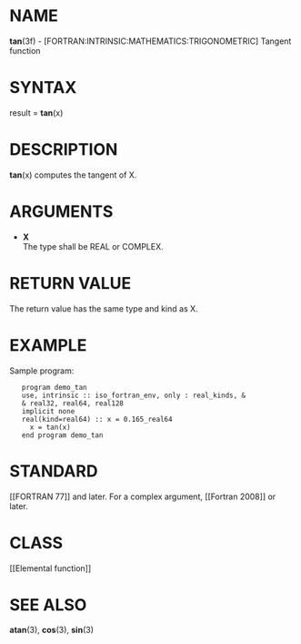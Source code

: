 # NAME

**tan**(3f) - \[FORTRAN:INTRINSIC:MATHEMATICS:TRIGONOMETRIC\] Tangent
function

# SYNTAX

result = **tan**(x)

# DESCRIPTION

**tan**(x) computes the tangent of X.

# ARGUMENTS

  - **X**  
    The type shall be REAL or COMPLEX.

# RETURN VALUE

The return value has the same type and kind as X.

# EXAMPLE

Sample program:

``` 
   program demo_tan
   use, intrinsic :: iso_fortran_env, only : real_kinds, &
   & real32, real64, real128
   implicit none
   real(kind=real64) :: x = 0.165_real64
     x = tan(x)
   end program demo_tan
```

# STANDARD

\[\[FORTRAN 77\]\] and later. For a complex argument, \[\[Fortran
2008\]\] or later.

# CLASS

\[\[Elemental function\]\]

# SEE ALSO

**atan**(3), **cos**(3), **sin**(3)
